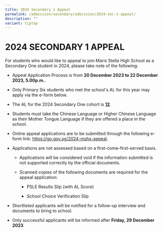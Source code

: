 ```yaml
---
title: 2024 Secondary 1 Appeal
permalink: /admission/secondary/admission/2024-sec-1-appeal/
description: ""
variant: tiptap
---
```

<h1>2024 SECONDARY 1 APPEAL</h1><p>For students who would like to appeal to join Maris Stella High School as a Secondary One student in 2024, please take note of the following:</p><ul><li><p>Appeal Application Process is from <strong>20 December 2023 to 22 December 2023, 5.00p.m.</strong>.</p></li><li><p>Only Primary Six students who met the school's AL for this year may apply via the e-form below.</p></li><li><p>The AL for the 2024 Secondary One cohort is <strong><u>12</u></strong>.&nbsp;</p></li><li><p>Students must take the Chinese Language or Higher Chinese Language as their Mother Tongue Language if they are offered a place in the school.</p></li><li><p>Online appeal applications are to be submitted through the following e-form link: <a href="https://go.gov.sg/2024-mshs-appeal" rel="noopener noreferrer nofollow" target="_blank">https://go.gov.sg/2024-mshs-appeal</a>.&nbsp;</p></li><li><p>Applications are not assessed based on a first-come-first-served basis.</p><ul><li><p>Applications will be considered void if the information submitted is not supported correctly by the official documents.&nbsp;</p></li><li><p>Scanned copies of the following documents are required for the appeal application:</p><ul><li><p>PSLE Results Slip (with AL Score)</p></li><li><p>School Choice Verification Slip</p></li></ul></li></ul></li><li><p>Shortlisted applicants will be notified for a follow-up interview and documents to bring to school.</p></li><li><p>Only successful applicants will be informed after <strong>Friday, 29 December 2023</strong></p></li></ul><p></p>